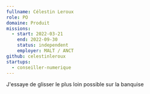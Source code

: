 ```yaml
---
fullname: Célestin Leroux
role: PO
domaine: Produit
missions:
  - start: 2022-03-21
    end: 2022-09-30
    status: independent
    employer: MALT / ANCT
github: celestinleroux
startups:
  - conseiller-numerique
---
```


J'essaye de glisser le plus loin possible sur la banquise
